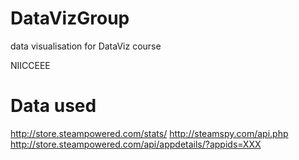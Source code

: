 # DataVizGroup
data visualisation for DataViz course

NIICCEEE

# Data used
http://store.steampowered.com/stats/
http://steamspy.com/api.php
http://store.steampowered.com/api/appdetails/?appids=XXX
